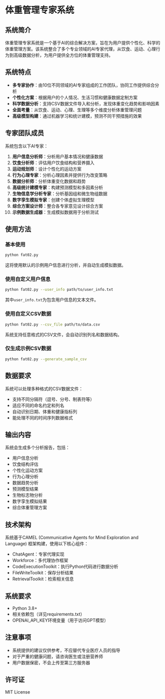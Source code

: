 # 体重管理专家系统

## 系统简介

体重管理专家系统是一个基于AI的综合解决方案，旨在为用户提供个性化、科学的体重管理方案。该系统整合了多个专业领域的AI专家代理，从饮食、运动、心理行为到高级数据分析，为用户提供全方位的体重管理支持。

## 系统特点

- **多专家协作**：由10位不同领域的AI专家组成的工作团队，协同工作提供综合分析
- **个性化方案**：根据用户的个人情况、生活习惯和健康数据定制方案
- **科学数据分析**：支持CSV数据文件导入和分析，发现体重变化趋势和影响因素
- **全面考量**：从饮食、运动、心理、生理等多个维度分析体重管理问题
- **高级模型构建**：通过机器学习和统计建模，预测不同干预措施的效果

## 专家团队成员

系统包含以下AI专家：

1. **用户信息分析师**：分析用户基本情况和健康数据
2. **饮食分析师**：评估用户饮食结构和营养摄入
3. **运动规划师**：设计个性化的运动方案
4. **行为心理专家**：分析心理因素并提供行为改变策略
5. **数据分析师**：分析体重变化数据和趋势
6. **高级统计建模专家**：构建预测模型和多因素分析
7. **生物信息学分析专家**：分析基因组和微生物组数据
8. **数字孪生模拟专家**：创建个体虚拟生理模型
9. **综合方案设计师**：整合各专家意见设计综合方案
10. **示例数据生成器**：生成模拟数据用于分析测试

## 使用方法

### 基本使用

```bash
python fat02.py
```

这将使用默认的示例用户信息进行分析，并自动生成模拟数据。

### 使用自定义用户信息

```bash
python fat02.py --user_info path/to/user_info.txt
```

其中`user_info.txt`为包含用户信息的文本文件。

### 使用自定义CSV数据

```bash
python fat02.py --csv_file path/to/data.csv
```

系统支持任意格式的CSV文件，会自动识别列名和数据结构。

### 仅生成示例CSV数据

```bash
python fat02.py --generate_sample_csv
```

## 数据要求

系统可以处理多种格式的CSV数据文件：

- 支持不同分隔符（逗号、分号、制表符等）
- 适应不同的命名约定和列名
- 自动识别日期、体重和健康指标列
- 能处理不同的时间序列数据格式

## 输出内容

系统会生成多个分析报告，包括：

- 用户信息分析
- 饮食结构评估
- 个性化运动方案
- 行为心理分析
- 数据趋势分析
- 预测模型结果
- 生物标志物分析
- 数字孪生模拟结果
- 综合体重管理方案

## 技术架构

系统基于CAMEL (Communicative Agents for Mind Exploration and Language) 框架构建，使用以下核心组件：

- ChatAgent：专家代理实现
- Workforce：多代理协作框架
- CodeExecutionToolkit：执行Python代码进行数据分析
- FileWriteToolkit：保存分析结果
- RetrievalToolkit：检索相关信息

## 系统要求

- Python 3.8+
- 相关依赖包（详见requirements.txt）
- OPENAI_API_KEY环境变量（用于访问GPT模型）

## 注意事项

- 系统提供的建议仅供参考，不应替代专业医疗人员的指导
- 对于严重的健康问题，请咨询医生或注册营养师
- 用户数据保密，不会上传至第三方服务器

## 许可证

MIT License
